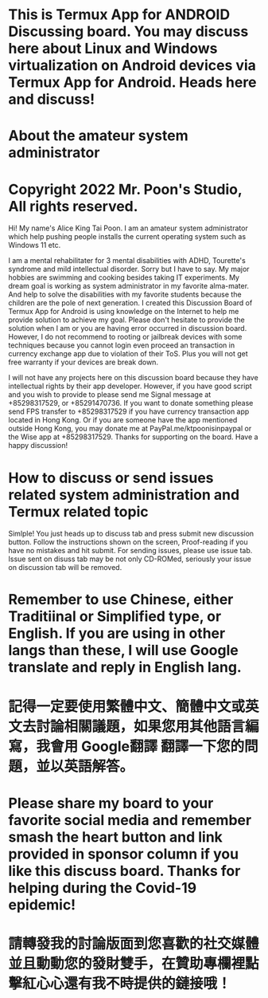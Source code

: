 # This is Termux App for ANDROID Discussing board.  You may discuss here about Linux and Windows virtualization on Android devices via Termux App for Android. Heads here and discuss!  

# About the amateur system administrator


# Copyright 2022 Mr. Poon's Studio, All rights reserved. 

Hi! My name's Alice King Tai Poon. I am an amateur system administrator which help pushing people installs the current operating system such as Windows 11 etc. 

I am a mental rehabilitater for 3 mental disabilities with ADHD, Tourette's syndrome and mild intellectual disorder. Sorry but I have to say. 
My major hobbies are swimming and cooking besides taking IT experiments. 
My dream goal is working as system administrator in my favorite alma-mater. And help to solve the disabilities with my favorite students because the children are the pole of next generation. 
I created this Discussion Board of Termux App for Android is using knowledge on the Internet to help me provide solution to achieve my goal. 
Please don't hesitate to provide the solution when I am or you are having error occurred in discussion board. 
However, I do not recommend to rooting or jailbreak devices with some techniques because you cannot login even proceed an transaction in currency exchange app due to violation of their ToS. Plus you will not get free warranty if your devices are break down. 

I will not have any projects here on this discussion board because they have intellectual rights by their app developer. However, if you have good script and you wish to provide to please send me Signal message at +85298317529, or +85291470736. 
If you want to donate something please send FPS transfer to +85298317529 if you have currency transaction app located in Hong Kong. 
Or if you are someone have the app mentioned outside Hong Kong, you may donate me at PayPal.me/ktpoonisinpaypal or the Wise app at +85298317529. 
Thanks for supporting on the board. Have a happy  discussion! 

# How to discuss or send issues related system administration and Termux related topic

Simlple! You just heads up to discuss tab and press submit new discussion button. Follow the instructions shown on the screen, Proof-reading if you have no mistakes and hit submit. For sending issues, please use issue tab. Issue sent on disuss tab may be not only CD-ROMed, seriously your issue on discussion tab will be removed.

# Remember to use Chinese, either Traditiinal or Simplified type, or English. If you are using in other langs than these, I will use Google translate and reply in English lang.

# 記得一定要使用繁體中文、簡體中文或英文去討論相關議題，如果您用其他語言編寫，我會用 Google翻譯 翻譯一下您的問題，並以英語解答。

# Please share my board to your favorite social media and remember smash the heart button and link provided in sponsor column if you like this discuss board. Thanks for helping during the Covid-19 epidemic!

# 請轉發我的討論版面到您喜歡的社交媒體並且動動您的發財雙手，在贊助專欄裡點擊紅心心還有我不時提供的鏈接哦！
